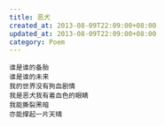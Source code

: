 ```yaml
---
title: 恶犬
created_at: 2013-08-09T22:09:00+08:00
updated_at: 2013-08-09T22:09:00+08:00
category: Poem
---
```


    谁是谁的备胎
    谁是谁的未来
    我的世界没有狗血剧情
    我是恶犬我有着血色的眼睛
    我能撕裂黑暗
    亦能撑起一片天晴
